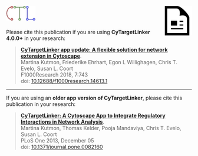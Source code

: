 <img src="images/citation.png" width="80" align="right"/>
<img src="images/ctl-logo.png" width="80" align="left"/>

<br/><br/>

Please cite this publication if you are using **CyTargetLinker 4.0.0+** in your research:

> **[CyTargetLinker app update: A flexible solution for network extension in Cytoscape](http://dx.doi.org/10.1371/journal.pone.0082160)**.
<br/>Martina Kutmon, Friederike Ehrhart, Egon L Willighagen, Chris T. Evelo, Susan L. Coort
<br/>F1000Research 2018, 7:743
<br/>doi: [10.12688/f1000research.14613.1](http://dx.doi.org/10.12688/f1000research.14613.1) 


***

If you are using an **older app version of CyTargetLinker**, please cite this publication in your research:

> **[CyTargetLinker: A Cytoscape App to Integrate Regulatory Interactions in Network Analysis](http://dx.doi.org/10.1371/journal.pone.0082160)**.
<br/>Martina Kutmon, Thomas Kelder, Pooja Mandaviya, Chris T. Evelo, Susan L. Coort
<br/>PLoS One 2013, December 05
<br/>doi: [10.1371/journal.pone.0082160](http://dx.doi.org/10.1371/journal.pone.0082160) 

